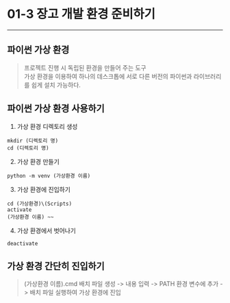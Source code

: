 # 01-3 장고 개발 환경 준비하기
------------
## 파이썬 가상 환경
> 프로젝트 진행 시 독립된 환경을 만들어 주는 도구   
> 가상 환경을 이용하여 하나의 데스크톱에 서로 다른 버전의 파이썬과 라이브러리를 쉽게 설치 가능하다.
## 파이썬 가상 환경 사용하기
1. 가상 환경 디렉토리 생성
```
mkdir (디렉토리 명)
cd (디렉토리 명)
```
2. 가상 환경 만들기
```
python -m venv (가상환경 이름)
```
3. 가상 환경에 진입하기
```
cd (가상환경)\(Scripts)
activate
(가상환경 이름) ~~
```
4. 가상 환경에서 벗어나기
```
deactivate
```

## 가상 환경 간단히 진입하기
> (가상환경 이름).cmd 배치 파일 생성 -> 내용 입력 -> PATH 환경 변수에 추가 -> 배치 파일 실행하여 가상 환경에 진입